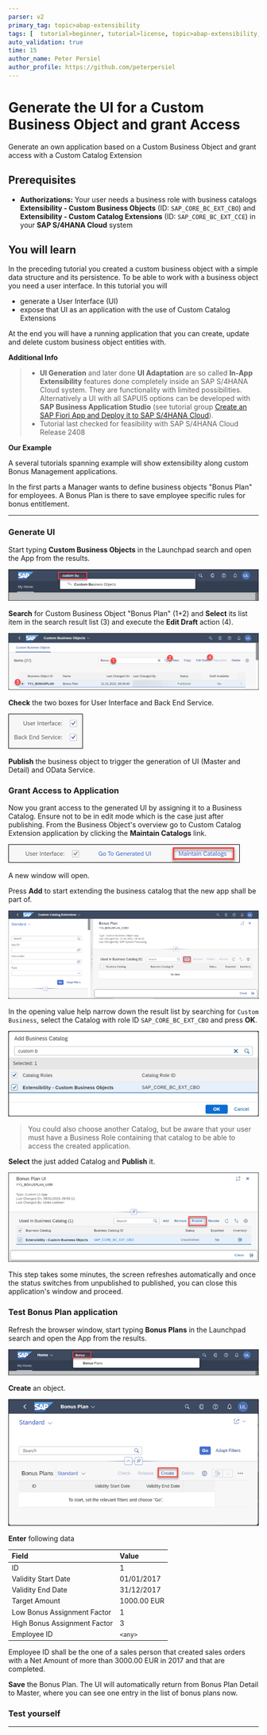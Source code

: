 ```yaml
---
parser: v2
primary_tag: topic>abap-extensibility
tags: [  tutorial>beginner, tutorial>license, topic>abap-extensibility, topic>cloud, products>sap-s-4hana ]
auto_validation: true
time: 15
author_name: Peter Persiel
author_profile: https://github.com/peterpersiel
---
```


# Generate the UI for a Custom Business Object and grant Access
<!-- description -->Generate an own application based on a Custom Business Object and grant access with a Custom Catalog Extension

## Prerequisites  
- **Authorizations:** Your user needs a business role with business catalogs **Extensibility - Custom Business Objects** (ID: `SAP_CORE_BC_EXT_CBO`) and **Extensibility - Custom Catalog Extensions** (ID: `SAP_CORE_BC_EXT_CCE`) in your **SAP S/4HANA Cloud** system


## You will learn
In the preceding tutorial you created a custom business object with a simple data structure and its persistence.
To be able to work with a business object you need a user interface. In this tutorial you will
<ul>
  <li>generate a User Interface (UI)
  <li>expose that UI as an application with the use of Custom Catalog Extensions
</ul>
At the end you will have a running application that you can create, update and delete custom business object entities with.

**Additional Info**
> - **UI Generation** and later done **UI Adaptation** are so called **In-App Extensibility** features done completely inside an SAP S/4HANA Cloud system. They are functionality with limited possibilities. Alternatively a UI with all SAPUI5 options can be developed with **SAP Business Application Studio** (see tutorial group [Create an SAP Fiori App and Deploy it to SAP S/4HANA Cloud](group.abap-custom-ui-s4hana-cloud)).
> - Tutorial last checked for feasibility with SAP S/4HANA Cloud Release 2408

**Our Example**

A several tutorials spanning example will show extensibility along custom Bonus Management applications.

In the first parts a Manager wants to define business objects "Bonus Plan" for employees. A Bonus Plan is there to save employee specific rules for bonus entitlement.

---
### Generate UI

Start typing **Custom Business Objects** in the Launchpad search and open the App from the results.

![Custom Business Objects application from search results](FLP_search_resultCBO.png)

**Search** for Custom Business Object "Bonus Plan" (1+2) and **Select** its list item in the search result list (3) and execute the **Edit Draft** action (4).

![Open Custom Business Object from list](CBO_openFromList_decorated.png)

**Check** the two boxes for User Interface and Back End Service.

![Check UI and Service Generation](CBO_checkUiAndServiceGeneration.png)

**Publish** the business object to trigger the generation of UI (Master and Detail) and OData Service.


### Grant Access to Application


Now you grant access to the generated UI by assigning it to a Business Catalog. Ensure not to be in edit mode which is the case just after publishing. From the Business Object's overview go to Custom Catalog Extension application by clicking the **Maintain Catalogs** link.

![Maintain Custom Catalog Extension](CBO_maintainCCE.png)

A new window will open.

Press **Add** to start extending the business catalog that the new app shall be part of.

![Add new Custom Catalog Extension](CCE_add.png)

In the opening value help narrow down the result list by searching for `Custom Business`, select the Catalog with role ID `SAP_CORE_BC_EXT_CBO` and press **OK**.

![Value Help for adding Custom Catalog Extension](CCE_addValueHelp.png)

>You could also choose another Catalog, but be aware that your user must have a Business Role containing that catalog to be able to access the created application.

**Select** the just added Catalog and **Publish** it.

![Publishing Custom Catalog Extension](CCE_publish.png)

This step takes some minutes, the screen refreshes automatically and once the status switches from unpublished to published, you can close this application's window and proceed.


### Test Bonus Plan application


Refresh the browser window, start typing **Bonus Plans** in the Launchpad search and open the App from the results.

![Bonus Plans application from search results](FLP_search_resultBonusPlans.png)

**Create** an object.

![Creating a Bonus Plan](UI_Test_createBonusPlan.png)

**Enter** following data

| Field | Value |
| :------------- | :--------------------------- |
| ID | 1 |
| Validity Start Date | 01/01/2017 |
| Validity End Date | 31/12/2017 |
| Target Amount | 1000.00 EUR |
| Low Bonus Assignment Factor | 1 |
| High Bonus Assignment Factor | 3 |
| Employee ID | `<any>` |

Employee ID <any> shall be the one of a sales person that created sales orders with a Net Amount of more than 3000.00 EUR in 2017 and that are completed.

**Save** the Bonus Plan. The UI will automatically return from Bonus Plan Detail to Master, where you can see one entry in the list of bonus plans now.


### Test yourself



---
